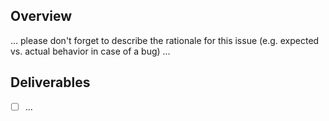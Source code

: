 ## Overview

... please don't forget to describe the rationale for this issue (e.g. expected vs. actual behavior in case of a bug) ...

## Deliverables

- [ ] ...
